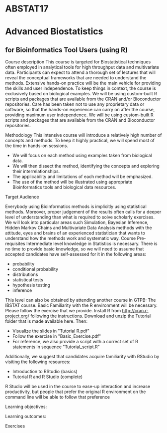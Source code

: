 # ABSTAT17 
# Advanced Biostatistics 
## for Bioinformatics Tool Users (using R)

Course description
This course is targeted for Biostatistical techniques often employed in analytical tools for high throughput data and multivariate data. Participants can expect to attend a thorough set of lectures that will reveal the conceptual frameworks that are needed to understand the methods. Extensive hands-on practice will be the main vehicle for providing the skills and user independence. To keep things in context, the course is exclusively based on biological examples.
We will be using custom-built R scripts and packages that are available from the CRAN and/or Bioconductor repositories.
Care has been taken not to use any proprietary data or software, so that the hands-on experience can carry on after the course, providing maximum user independence. We will be using custom-built R scripts and packages that are available from the CRAN and Bioconductor repositories.

Methodology
This intensive course will introduce a relatively high number of concepts and methods. To keep it highly practical, we will spend most of the time in hands-on sessions.
- We will focus on each method using examples taken from biological data.
- We will then dissect the method, identifying the concepts and exploring their interrelationships.
- The applicability and limitations of each method will be emphasized.
- The use of the method will be illustrated using appropriate Bioinformatics tools and biological data resources.

Target Audience

Everybody using Bioinformatics methods is implicitly using statistical methods. Moreover, proper judgement of the results often calls for a deeper level of understanding than what is required to solve scholarly exercises.
We will look into particular areas such Simulation, Bayesian Inference, Hidden Markov Chains and Multivariate Data Analysis methods with the attitude, eyes and brains of an experienced statistician that wants to understand how the methods work and systematic way.
Course Pre-requisites
Intermediate level knowledge in Statistics is necessary. There is no time to provide basic knowledge, so we will need to assume that accepted candidates have self-assessed for it in the following areas:
- probability
- conditional probability
- distributions
- statistical tests
- hypothesis testing
- inference

This level can also be obtained by attending another course in GTPB: The IBSTAT course.
Basic Familiarity with the R environment will be necessary. Please follow the exercise that we provide.
Install R from http://cran.r-project.org/ following the instructions.
Download and unzip the Tutorial folder that is made available here.
Then:
- Visualize the slides in "Tutorial R.pdf"
- Follow the exercise in "Basic_Exercise.pdf"
- For reference, we also provide a script with a correct set of R statements in sequence "Tutorial_script.R"

Additionally, we suggest that candidates acquire familiarity with RStudio by visiting the following resources:

- Introduction to RStudio (basics)
- Tutorial R and R Studio (complete)

R Studio will be used in the course to ease-up interaction and increase productivity, but people that prefer the original R environment on the command line will be able to follow that preference


Learning objectives:



Learning outcomes:

Exercises
